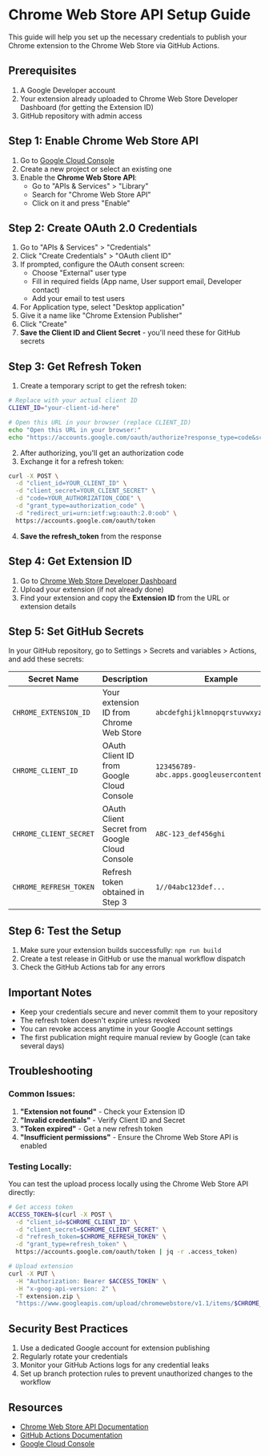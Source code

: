 # Chrome Web Store API Setup Guide

This guide will help you set up the necessary credentials to publish your Chrome extension to the Chrome Web Store via GitHub Actions.

## Prerequisites

1. A Google Developer account
2. Your extension already uploaded to Chrome Web Store Developer Dashboard (for getting the Extension ID)
3. GitHub repository with admin access

## Step 1: Enable Chrome Web Store API

1. Go to [Google Cloud Console](https://console.cloud.google.com/)
2. Create a new project or select an existing one
3. Enable the **Chrome Web Store API**:
   - Go to "APIs & Services" > "Library"
   - Search for "Chrome Web Store API"
   - Click on it and press "Enable"

## Step 2: Create OAuth 2.0 Credentials

1. Go to "APIs & Services" > "Credentials"
2. Click "Create Credentials" > "OAuth client ID"
3. If prompted, configure the OAuth consent screen:
   - Choose "External" user type
   - Fill in required fields (App name, User support email, Developer contact)
   - Add your email to test users
4. For Application type, select "Desktop application"
5. Give it a name like "Chrome Extension Publisher"
6. Click "Create"
7. **Save the Client ID and Client Secret** - you'll need these for GitHub secrets

## Step 3: Get Refresh Token

1. Create a temporary script to get the refresh token:

```bash
# Replace with your actual client ID
CLIENT_ID="your-client-id-here"

# Open this URL in your browser (replace CLIENT_ID)
echo "Open this URL in your browser:"
echo "https://accounts.google.com/oauth/authorize?response_type=code&scope=https://www.googleapis.com/auth/chromewebstore&client_id=$CLIENT_ID&redirect_uri=urn:ietf:wg:oauth:2.0:oob"
```

2. After authorizing, you'll get an authorization code
3. Exchange it for a refresh token:

```bash
curl -X POST \
  -d "client_id=YOUR_CLIENT_ID" \
  -d "client_secret=YOUR_CLIENT_SECRET" \
  -d "code=YOUR_AUTHORIZATION_CODE" \
  -d "grant_type=authorization_code" \
  -d "redirect_uri=urn:ietf:wg:oauth:2.0:oob" \
  https://accounts.google.com/oauth/token
```

4. **Save the refresh_token** from the response

## Step 4: Get Extension ID

1. Go to [Chrome Web Store Developer Dashboard](https://chrome.google.com/webstore/devconsole)
2. Upload your extension (if not already done)
3. Find your extension and copy the **Extension ID** from the URL or extension details

## Step 5: Set GitHub Secrets

In your GitHub repository, go to Settings > Secrets and variables > Actions, and add these secrets:

| Secret Name | Description | Example |
|-------------|-------------|---------|
| `CHROME_EXTENSION_ID` | Your extension ID from Chrome Web Store | `abcdefghijklmnopqrstuvwxyz123456` |
| `CHROME_CLIENT_ID` | OAuth Client ID from Google Cloud Console | `123456789-abc.apps.googleusercontent.com` |
| `CHROME_CLIENT_SECRET` | OAuth Client Secret from Google Cloud Console | `ABC-123_def456ghi` |
| `CHROME_REFRESH_TOKEN` | Refresh token obtained in Step 3 | `1//04abc123def...` |

## Step 6: Test the Setup

1. Make sure your extension builds successfully: `npm run build`
2. Create a test release in GitHub or use the manual workflow dispatch
3. Check the GitHub Actions tab for any errors

## Important Notes

- Keep your credentials secure and never commit them to your repository
- The refresh token doesn't expire unless revoked
- You can revoke access anytime in your Google Account settings
- The first publication might require manual review by Google (can take several days)

## Troubleshooting

### Common Issues:

1. **"Extension not found"** - Check your Extension ID
2. **"Invalid credentials"** - Verify Client ID and Secret
3. **"Token expired"** - Get a new refresh token
4. **"Insufficient permissions"** - Ensure the Chrome Web Store API is enabled

### Testing Locally:

You can test the upload process locally using the Chrome Web Store API directly:

```bash
# Get access token
ACCESS_TOKEN=$(curl -X POST \
  -d "client_id=$CHROME_CLIENT_ID" \
  -d "client_secret=$CHROME_CLIENT_SECRET" \
  -d "refresh_token=$CHROME_REFRESH_TOKEN" \
  -d "grant_type=refresh_token" \
  https://accounts.google.com/oauth/token | jq -r .access_token)

# Upload extension
curl -X PUT \
  -H "Authorization: Bearer $ACCESS_TOKEN" \
  -H "x-goog-api-version: 2" \
  -T extension.zip \
  "https://www.googleapis.com/upload/chromewebstore/v1.1/items/$CHROME_EXTENSION_ID"
```

## Security Best Practices

1. Use a dedicated Google account for extension publishing
2. Regularly rotate your credentials
3. Monitor your GitHub Actions logs for any credential leaks
4. Set up branch protection rules to prevent unauthorized changes to the workflow

## Resources

- [Chrome Web Store API Documentation](https://developer.chrome.com/docs/webstore/api/)
- [GitHub Actions Documentation](https://docs.github.com/en/actions)
- [Google Cloud Console](https://console.cloud.google.com/)